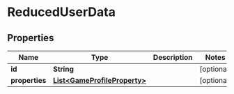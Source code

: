 
# ReducedUserData

## Properties
Name | Type | Description | Notes
------------ | ------------- | ------------- | -------------
**id** | **String** |  |  [optional]
**properties** | [**List&lt;GameProfileProperty&gt;**](GameProfileProperty.md) |  |  [optional]



